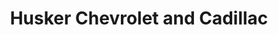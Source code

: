---
title: "Husker Chevrolet and Cadillac"
url: /lincoln/husker-chevrolet-and-cadillac/
shop: Autohaus
---